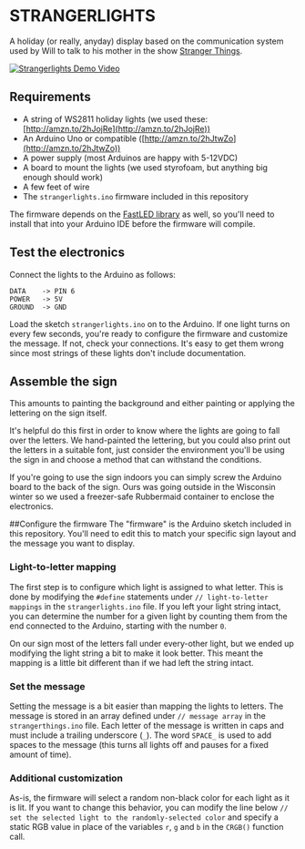 # STRANGERLIGHTS
A holiday (or really, anyday) display based on the communication system used by Will to talk to his mother in the show [Stranger Things](https://en.wikipedia.org/wiki/Stranger_Things_%28TV_series%29).

[![Strangerlights Demo Video](http://img.youtube.com/vi/_ogfhmmpy8w/0.jpg)](https://youtu.be/_ogfhmmpy8w)

## Requirements
*  A string of WS2811 holiday lights (we used these: [http://amzn.to/2hJojRe](http://amzn.to/2hJojRe))
*  An Arduino Uno or compatible ([http://amzn.to/2hJtwZo](http://amzn.to/2hJtwZo))
*  A power supply (most Arduinos are happy with 5-12VDC)
*  A board to mount the lights (we used styrofoam, but anything big enough should work)
*  A few feet of wire
*  The `strangerlights.ino` firmware included in this repository

The firmware depends on the [FastLED library](https://github.com/FastLED/FastLED) as well, so you'll need to install that into your Arduino IDE before the firmware will compile.

## Test the electronics
Connect the lights to the Arduino as follows:

```
DATA    -> PIN 6
POWER   -> 5V
GROUND  -> GND
```

Load the sketch `strangerlights.ino` on to the Arduino.  If one light turns on every few seconds, you're ready to configure the firmware and customize the message.  If not, check your connections.  It's easy to get them wrong since most strings of these lights don't include documentation.

## Assemble the sign
This amounts to painting the background and either painting or applying the lettering on the sign itself.

It's helpful do this first in order to know where the lights are going to fall over the letters.  We hand-painted the lettering, but you could also print out the letters in a suitable font, just consider the environment you'll be using the sign in and choose a method that can withstand the conditions.

If you're going to use the sign indoors you can simply screw the Arduino board to the back of the sign.  Ours was going outside in the Wisconsin winter so we used a freezer-safe Rubbermaid container to enclose the electronics.

##Configure the firmware
The "firmware" is the Arduino sketch included in this repository.  You'll need to edit this to match your specific sign layout and the message you want to display.

### Light-to-letter mapping
The first step is to configure which light is assigned to what letter.  This is done by modifying the `#define` statements under `// light-to-letter mappings` in the `strangerlights.ino` file.  If you left your light string intact, you can determine the number for a given light by counting them from the end connected to the Arduino, starting with the number `0`.  

On our sign most of the letters fall under every-other light, but we ended up modifying the light string a bit to make it look better.  This meant the mapping is a little bit different than if we had left the string intact.

### Set the message
Setting the message is a bit easier than mapping the lights to letters.  The message is stored in an array defined under `// message array` in the `strangerthings.ino` file.  Each letter of the message is written in caps and must include a trailing underscore (`_`).  The word `SPACE_` is used to add spaces to the message (this turns all lights off and pauses for a fixed amount of time).

### Additional customization
As-is, the firmware will select a random non-black color for each light as it is lit.  If you want to change this behavior, you can modify the line below `// set the selected light to the randomly-selected color` and specify a static RGB value in place of the variables `r`, `g` and `b` in the `CRGB()` function call.
